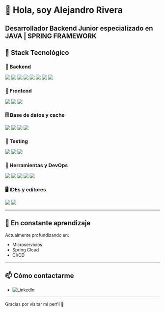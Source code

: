# 👋 Hola, soy Alejandro Rivera

Desarrollador Backend Junior especializado en  JAVA | SPRING FRAMEWORK
---
## 🚀 Stack Tecnológico

### 🧩 Backend
<p align="left">
<img src="https://img.shields.io/badge/Java-ED8B00?style=for-the-badge&logo=java&logoColor=white" />
<img src="https://img.shields.io/badge/Spring_Boot-6DB33F?style=for-the-badge&logo=springboot&logoColor=white" />
<img src="https://img.shields.io/badge/Spring%20Web-6DB33F?style=for-the-badge&logo=spring&logoColor=white" />
<img src="https://img.shields.io/badge/Spring_Data_JPA-6DB33F?style=for-the-badge&logo=spring&logoColor=white" />
<img src="https://img.shields.io/badge/Spring_Security-6DB33F?style=for-the-badge&logo=springsecurity&logoColor=white" />
<img src="https://img.shields.io/badge/JWT-000000?style=for-the-badge&logo=jsonwebtokens&logoColor=white" />

<!-- Spring MVC -->
<img src="https://img.shields.io/badge/Spring%20MVC-6DB33F?style=for-the-badge&logo=spring&logoColor=white" />

<!-- Spring REST -->
<img src="https://img.shields.io/badge/Spring%20REST-6DB33F?style=for-the-badge&logo=spring&logoColor=white" />

</p>

### 🎨 Frontend
<p align="left">
<img src="https://img.shields.io/badge/HTML5-E34F26?style=for-the-badge&logo=html5&logoColor=white" />
<img src="https://img.shields.io/badge/Bootstrap-563D7C?style=for-the-badge&logo=bootstrap&logoColor=white" />
<img src="https://img.shields.io/badge/Thymeleaf-005F0F?style=for-the-badge&logo=thymeleaf&logoColor=white" />
</p>

### 🗄️ Base de datos y cache
<p align="left">
<img src="https://img.shields.io/badge/SQL-4479A1?style=for-the-badge&logo=postgresql&logoColor=white" />
<img src="https://img.shields.io/badge/MySQL-005C84?style=for-the-badge&logo=mysql&logoColor=white" />
<img src="https://img.shields.io/badge/Redis-DC382D?style=for-the-badge&logo=redis&logoColor=white" />
<img src="https://img.shields.io/badge/PostgreSQL-316192?style=for-the-badge&logo=postgresql&logoColor=white" />
</p>

### 🧪 Testing
<p align="left">
<img src="https://img.shields.io/badge/JUnit-5-red?style=for-the-badge&logo=junit&logoColor=white" />
<img src="https://img.shields.io/badge/Mockito-Mock-green?style=for-the-badge" />
<img src="https://img.shields.io/badge/Postman-FF6C37?style=for-the-badge&logo=postman&logoColor=white" />
</p>

### 🧰 Herramientas y DevOps
<p align="left">
<img src="https://img.shields.io/badge/Ubuntu-E95420?style=for-the-badge&logo=ubuntu&logoColor=white" />
<img src="https://img.shields.io/badge/Git-F05032?style=for-the-badge&logo=git&logoColor=white" />
<img src="https://img.shields.io/badge/GitHub-181717?style=for-the-badge&logo=github&logoColor=white" />
<img src="https://img.shields.io/badge/Swagger-85EA2D?style=for-the-badge&logo=swagger&logoColor=black" />
<img src="https://img.shields.io/badge/Docker-2496ED?style=for-the-badge&logo=docker&logoColor=white" />
</p>


### 🖥️ IDEs y editores
<p align="left">
<img src="https://img.shields.io/badge/IntelliJ_IDEA-000000?style=for-the-badge&logo=intellijidea&logoColor=white" />
<img src="https://img.shields.io/badge/VS_Code-007ACC?style=for-the-badge&logo=visualstudiocode&logoColor=white" />
</p>

---


## 🧠 En constante aprendizaje

Actualmente profundizando en:
- Microservicios
- Spring Cloud
- CI/CD

---

## 📫 Cómo contactarme

- [![LinkedIn](https://img.shields.io/badge/LinkedIn-Connect-blue?logo=linkedin)](https://www.linkedin.com/in/alejandro-rivera-verdayes-dev/)

---

Gracias por visitar mi perfil 🙌


